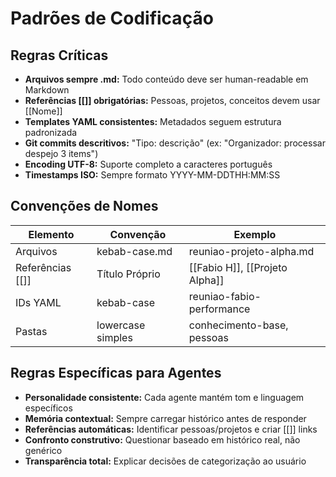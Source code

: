# Padrões de Codificação

## Regras Críticas

- **Arquivos sempre .md:** Todo conteúdo deve ser human-readable em Markdown
- **Referências [[]] obrigatórias:** Pessoas, projetos, conceitos devem usar [[Nome]]
- **Templates YAML consistentes:** Metadados seguem estrutura padronizada
- **Git commits descritivos:** "Tipo: descrição" (ex: "Organizador: processar despejo 3 items")
- **Encoding UTF-8:** Suporte completo a caracteres português
- **Timestamps ISO:** Sempre formato YYYY-MM-DDTHH:MM:SS

## Convenções de Nomes

| Elemento | Convenção | Exemplo |
|----------|-----------|---------|
| Arquivos | kebab-case.md | reuniao-projeto-alpha.md |
| Referências [[]] | Título Próprio | [[Fabio H]], [[Projeto Alpha]] |
| IDs YAML | kebab-case | reuniao-fabio-performance |
| Pastas | lowercase simples | conhecimento-base, pessoas |

## Regras Específicas para Agentes

- **Personalidade consistente:** Cada agente mantém tom e linguagem específicos
- **Memória contextual:** Sempre carregar histórico antes de responder
- **Referências automáticas:** Identificar pessoas/projetos e criar [[]] links
- **Confronto construtivo:** Questionar baseado em histórico real, não genérico
- **Transparência total:** Explicar decisões de categorização ao usuário

